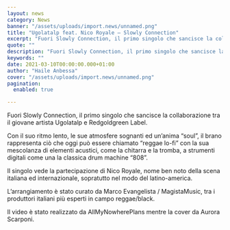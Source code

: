 ```yaml
---
layout: news
category: News
banner: "/assets/uploads/import.news/unnamed.png"
title: "Ugolatalp feat. Nico Royale – Slowly Connection"
excerpt: "Fuori Slowly Connection, il primo singolo che sancisce la collaborazione tra il giovane artista Ugolatalp e Redgoldgreen Label. Con il suo ritmo lento, le sue atmosfere sognanti ed un’anima “soul”, il brano rappresenta ciò che oggi può essere chiamato “reggae lo-fi” con la sua mescolanza di elementi acustici, come la chitarra e la tromba, a [&hellip"
quote: ""
description: "Fuori Slowly Connection, il primo singolo che sancisce la collaborazione tra il giovane artista Ugolatalp e Redgoldgreen Label. Con il suo ritmo lento, le sue atmosfere sognanti ed un’anima “soul”, il brano rappresenta ciò che oggi può essere chiamato “reggae lo-fi” con la sua mescolanza di elementi acustici, come la chitarra e la tromba, a [&hellip"
keywords: ""
date: 2021-03-10T00:00:00.000+01:00
author: "Haile Anbessa"
cover: "/assets/uploads/import.news/unnamed.png"
pagination:
  enabled: true

---
```


Fuori Slowly Connection, il primo singolo che sancisce la collaborazione tra il giovane artista Ugolatalp e Redgoldgreen Label.

Con il suo ritmo lento, le sue atmosfere sognanti ed un’anima “soul”, il brano rappresenta ciò che oggi può essere chiamato “reggae lo-fi” con la sua mescolanza di elementi acustici, come la chitarra e la tromba, a strumenti digitali come una la classica drum machine “808”.

Il singolo vede la partecipazione di Nico Royale, nome ben noto della scena italiana ed internazionale, sopratutto nel modo del latino-america.

L’arrangiamento è stato curato da Marco Evangelista / MagistaMusic, tra i produttori italiani più esperti in campo reggae/black.

Il video è stato realizzato da AllMyNowherePlans mentre la cover da Aurora Scarponi.